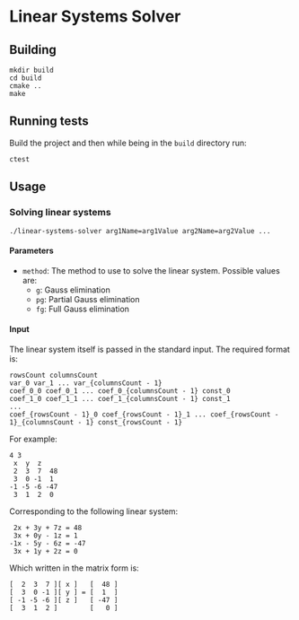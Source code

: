 # Linear Systems Solver
## Building
```
mkdir build
cd build
cmake ..
make
```
## Running tests
Build the project and then while being in the `build` directory run:
```
ctest
```

## Usage
### Solving linear systems
```
./linear-systems-solver arg1Name=arg1Value arg2Name=arg2Value ...
```
#### Parameters
- `method`: The method to use to solve the linear system. Possible values are:
  - `g`: Gauss elimination
  - `pg`: Partial Gauss elimination
  - `fg`: Full Gauss elimination
#### Input
The linear system itself is passed in the standard input.
The required format is:
```
rowsCount columnsCount
var_0 var_1 ... var_{columnsCount - 1}
coef_0_0 coef_0_1 ... coef_0_{columnsCount - 1} const_0
coef_1_0 coef_1_1 ... coef_1_{columnsCount - 1} const_1
...
coef_{rowsCount - 1}_0 coef_{rowsCount - 1}_1 ... coef_{rowsCount - 1}_{columnsCount - 1} const_{rowsCount - 1}
```

For example:
```
4 3
 x  y  z
 2  3  7  48
 3  0 -1  1
-1 -5 -6 -47
 3  1  2  0
```
Corresponding to the following linear system:
```
 2x + 3y + 7z = 48
 3x + 0y - 1z = 1
-1x - 5y - 6z = -47
 3x + 1y + 2z = 0
```
Which written in the matrix form is:
```
[  2  3  7 ][ x ]   [  48 ]
[  3  0 -1 ][ y ] = [  1  ]
[ -1 -5 -6 ][ z ]   [ -47 ]
[  3  1  2 ]        [   0 ]
```